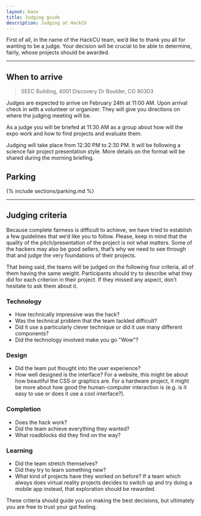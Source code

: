 ```yaml
---
layout: base
title: Judging guide
description: Judging at HackCU
---
```



First of all, in the name of the HackCU team, we’d like to thank you all for wanting to be a judge. Your decision will be crucial to be able to determine, fairly, whose projects should be awarded.

---

## When to arrive

>SEEC Building, 4001 Discovery Dr
>Boulder, CO 80303

Judges are expected to arrive on February 24th at 11:00 AM. Upon arrival check in with a volunteer or organizer. They will give you directions on where the judging meeting will be. 

As a judge you will be briefed at 11:30 AM as a group about how will the expo work and how to find projects and evaluate them.

Judging will take place from 12:30 PM to 2:30 PM. It will be following a science fair project presentation style. More details on the format will be shared during the morning briefing.

## Parking 

{% include sections/parking.md %}

---

## Judging criteria

Because complete fairness is difficult to achieve, we have tried to establish a few guidelines that we’d like you to follow. Please, keep in mind that the quality of the pitch/presentation of the project is not what matters. Some of the hackers may also be good sellers, that’s why we need to see through that and judge the very foundations of their projects.

That being said, the teams will be judged on the following four criteria, all of them having the same weight. Participants should try to describe what they did for each criterion in their project. If they missed any aspect, don’t hesitate to ask them about it.

### Technology
- How technically impressive was the hack?
- Was the technical problem that the team tackled difficult?
- Did it use a particularly clever technique or did it use many different components?
- Did the technology involved make you go "Wow"?

### Design
- Did the team put thought into the user experience?
- How well designed is the interface? For a website, this might be about how beautiful the CSS or graphics are. For a hardware project, it might be more about how good the human-computer interaction is (e.g. is it easy to use or does it use a cool interface?).

### Completion
- Does the hack work?
- Did the team achieve everything they wanted?
- What roadblocks did they find on the way?

### Learning
- Did the team stretch themselves?
- Did they try to learn something new?
- What kind of projects have they worked on before? If a team which always does virtual reality projects decides to switch up and try doing a mobile app instead, that exploration should be rewarded.

These criteria should guide you on making the best decisions, but ultimately you are free to trust your gut feeling.
